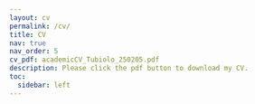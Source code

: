 ```yaml
---
layout: cv
permalink: /cv/
title: CV
nav: true
nav_order: 5
cv_pdf: academicCV_Tubiolo_250205.pdf 
description: Please click the pdf button to download my CV.
toc:
  sidebar: left
---
```


